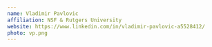 ```yaml
---
name: Vladimir Pavlovic
affiliation: NSF & Rutgers University
website: https://www.linkedin.com/in/vladimir-pavlovic-a5528412/
photo: vp.png
---
```


